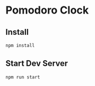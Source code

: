 Pomodoro Clock
==============

Install
-------
```
npm install
```

Start Dev Server
----------------
```
npm run start
```
